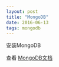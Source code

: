 ```yaml
---
layout: post
title: "MongoDB"
date: 2016-06-13
tags: mongodb
---
```


安装MongoDB

查看 [MongoDB文档](http://docs.mongodb.org/manual/)

